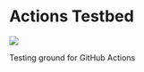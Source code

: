 # Actions Testbed
![](https://github.com/jaredpetersen/actions-testbed/workflows/.github/workflows/Release/badge.svg)

Testing ground for GitHub Actions
